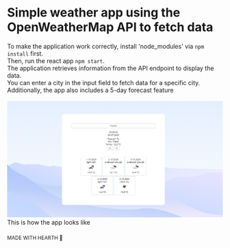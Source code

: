 # Simple weather app using the OpenWeatherMap API to fetch data
To make the application work correctly, install 'node_modules' via `npm install` first.<br>
Then, run the react app `npm start`.<br>
The application retrieves information from the API endpoint to display the data.<br>
You can enter a city in the input field to fetch data for a specific city.<br>
Additionally, the app also includes a 5-day forecast feature
<br><br>
![Alt text](https://github.com/XarrrdaS/main/blob/main/React%20-%20Weather%20app/screenshots/screenshot.png?raw=true)
This is how the app looks like

<sub>MADE WITH HEARTH 🖤</sub>
